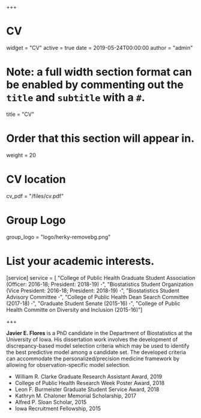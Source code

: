 +++
# CV
widget = "CV"
active = true
date = 2019-05-24T00:00:00
author = "admin"

# Note: a full width section format can be enabled by commenting out the `title` and `subtitle` with a `#`.
title = "CV"

# Order that this section will appear in.
weight = 20

# CV location
cv_pdf = "/files/cv.pdf"

# Group Logo
group_logo = "logo/herky-removebg.png"


# List your academic interests.
[service]
  service = [
    "College of Public Health Graduate Student Association (Officer: 2016-18; President: 2018-19) <b>&middot;</b>",
    "Biostatistics Student Organization (Vice President: 2016-18; President: 2018-19) <b>&middot;</b>",
    "Biostatistics Student Advisory Committee <b>&middot;</b>",
    "College of Public Health Dean Search Committee (2017-18) <b>&middot;</b>",
    "Graduate Student Senate (2015-16) <b>&middot;</b>",
    "College of Public Health Committe on Diversity and Inclusion (2015-16)"]

+++

**Javier E. Flores** is a PhD candidate in the Department of Biostatistics at the University of Iowa. His dissertation work involves the development of discrepancy-based model selection criteria which may be used to identify the best predictive model among a candidate set. The developed criteria can accommodate the personalized/precision medicine framework by allowing for observation-specific model selection. 

 - William R. Clarke Graduate Research Assistant Award, 2019  
 - College of Public Health Research Week Poster Award, 2018  
 - Leon F. Burmeister Graduate Student Service Award, 2018
 - Kathryn M. Chaloner Memorial Scholarship, 2017
 - Alfred P. Sloan Scholar, 2015
 - Iowa Recruitment Fellowship, 2015
